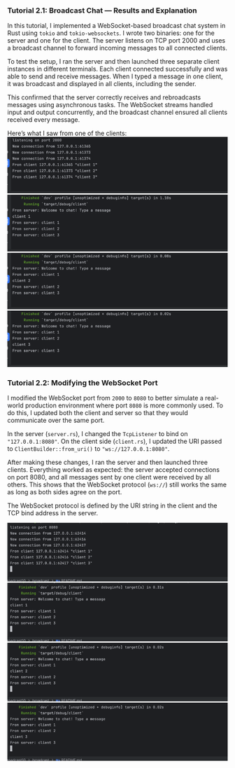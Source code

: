 ### Tutorial 2.1: Broadcast Chat — Results and Explanation

In this tutorial, I implemented a WebSocket-based broadcast chat system in Rust using `tokio` and `tokio-websockets`. I wrote two binaries: one for the server and one for the client. The server listens on TCP port 2000 and uses a broadcast channel to forward incoming messages to all connected clients.

To test the setup, I ran the server and then launched three separate client instances in different terminals. Each client connected successfully and was able to send and receive messages. When I typed a message in one client, it was broadcast and displayed in all clients, including the sender.

This confirmed that the server correctly receives and rebroadcasts messages using asynchronous tasks. The WebSocket streams handled input and output concurrently, and the broadcast channel ensured all clients received every message.

Here’s what I saw from one of the clients:
![img.png](img.png)![img_1.png](img_1.png)![img_2.png](img_2.png)![img_3.png](img_3.png)

### Tutorial 2.2: Modifying the WebSocket Port

I modified the WebSocket port from `2000` to `8080` to better simulate a real-world production environment where port `8080` is more commonly used. To do this, I updated both the client and server so that they would communicate over the same port.

In the server (`server.rs`), I changed the `TcpListener` to bind on `"127.0.0.1:8080"`. On the client side (`client.rs`), I updated the URI passed to `ClientBuilder::from_uri()` to `"ws://127.0.0.1:8080"`.

After making these changes, I ran the server and then launched three clients. Everything worked as expected: the server accepted connections on port 8080, and all messages sent by one client were received by all others. This shows that the WebSocket protocol (`ws://`) still works the same as long as both sides agree on the port.

The WebSocket protocol is defined by the URI string in the client and the TCP bind address in the server.

![img_4.png](img_4.png)![img_5.png](img_5.png)![img_6.png](img_6.png)![img_7.png](img_7.png)